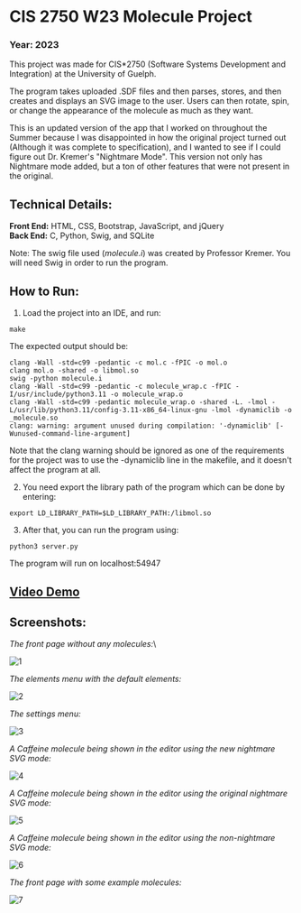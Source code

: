 # CIS 2750 W23 Molecule Project
### Year: 2023
This project was made for CIS\*2750 (Software Systems Development and Integration) at the University of Guelph.

The program takes uploaded .SDF files and then parses, stores, and then creates and displays an SVG image to the user. Users can then rotate, spin, or change the appearance of the molecule as much as they want.

This is an updated version of the app that I worked on throughout the Summer because I was disappointed in how the original project turned out (Although it was complete to specification), and I wanted to see if I could figure out Dr. Kremer's "Nightmare Mode". This version not only has Nightmare mode added, but a ton of other features that were not present in the original.

## Technical Details:
**Front End:** HTML, CSS, Bootstrap, JavaScript, and jQuery<br/>
**Back End:** C, Python, Swig, and SQLite

Note: The swig file used (*molecule.i*) was created by Professor Kremer. You will need Swig in order to run the program.

## How to Run:
1. Load the project into an IDE, and run:
```
make
```
The expected output should be:
```
clang -Wall -std=c99 -pedantic -c mol.c -fPIC -o mol.o
clang mol.o -shared -o libmol.so
swig -python molecule.i
clang -Wall -std=c99 -pedantic -c molecule_wrap.c -fPIC -I/usr/include/python3.11 -o molecule_wrap.o
clang -Wall -std=c99 -pedantic molecule_wrap.o -shared -L. -lmol -L/usr/lib/python3.11/config-3.11-x86_64-linux-gnu -lmol -dynamiclib -o _molecule.so
clang: warning: argument unused during compilation: '-dynamiclib' [-Wunused-command-line-argument]
````
Note that the clang warning should be ignored as one of the requirements for the project was to use the -dynamiclib line in the makefile, and it doesn't affect the program at all.

2. You need export the library path of the program which can be done by entering:
```
export LD_LIBRARY_PATH=$LD_LIBRARY_PATH:/libmol.so
```
3. After that, you can run the program using:
```
python3 server.py
```
The program will run on localhost:54947

## [Video Demo](https://msirna.github.io/static/videos/MolDB%20Demo.mp4)

## Screenshots:

*The front page without any molecules:*\

![1](https://github.com/msirna/CIS2750-W23-MolDB/assets/91761269/2a68cec4-0983-43d1-a8a2-5af340b513b1)

*The elements menu with the default elements:*

![2](https://github.com/msirna/CIS2750-W23-MolDB/assets/91761269/0fbd79e2-9443-48a1-a2a9-98b2ac944ed4)

*The settings menu:*

![3](https://github.com/msirna/CIS2750-W23-MolDB/assets/91761269/22366976-2cd7-4db2-b365-d1ab4827f313)

*A Caffeine molecule being shown in the editor using the new nightmare SVG mode:*

![4](https://github.com/msirna/CIS2750-W23-MolDB/assets/91761269/d3e68704-915f-4193-aa71-68614adfe484)

*A Caffeine molecule being shown in the editor using the original nightmare SVG mode:*

![5](https://github.com/msirna/CIS2750-W23-MolDB/assets/91761269/660c10e0-f051-4d51-893d-7dc031d3691f)

*A Caffeine molecule being shown in the editor using the non-nightmare SVG mode:*

![6](https://github.com/msirna/CIS2750-W23-MolDB/assets/91761269/59098e15-9de9-4ba1-9d46-58e4b680d96b)

*The front page with some example molecules:*

![7](https://github.com/msirna/CIS2750-W23-MolDB/assets/91761269/abda94b2-791b-4e6e-b7d9-c8a2b6223547)
